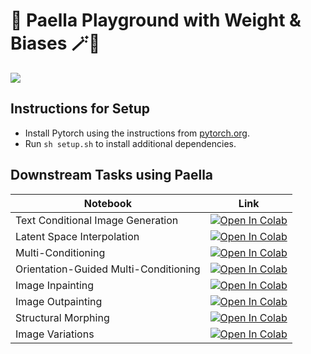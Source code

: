 # 🥘 Paella Playground with Weight & Biases 🪄🐝

[![](https://raw.githubusercontent.com/wandb/assets/main/wandb-github-badge-gradient.svg)](https://wandb.ai/geekyrakshit/paella/reports/Paella-Fast-Text-Conditional-Image-Generation--VmlldzozMDAyNjg2)

## Instructions for Setup

- Install Pytorch using the instructions from [pytorch.org](https://pytorch.org/).
- Run `sh setup.sh` to install additional dependencies.

## Downstream Tasks using Paella

| Notebook    | Link |
|-------------|------|
| Text Conditional Image Generation | [![Open In Colab](https://colab.research.google.com/assets/colab-badge.svg)](https://colab.research.google.com/github/wandb/examples/blob/paella/colabs/paella/Text-Conditional.ipynb) |
| Latent Space Interpolation | [![Open In Colab](https://colab.research.google.com/assets/colab-badge.svg)](https://colab.research.google.com/github/wandb/examples/blob/paella/colabs/paella/Latent-Space-Interpolation.ipynb) |
| Multi-Conditioning  | [![Open In Colab](https://colab.research.google.com/assets/colab-badge.svg)](https://colab.research.google.com/github/wandb/examples/blob/paella/colabs/paella/Multi-Conditioning.ipynb) |
| Orientation-Guided Multi-Conditioning  | [![Open In Colab](https://colab.research.google.com/assets/colab-badge.svg)](https://colab.research.google.com/github/wandb/examples/blob/paella/colabs/paella/Orientation-Guided-Multi-Conditioning.ipynb) |
| Image Inpainting  | [![Open In Colab](https://colab.research.google.com/assets/colab-badge.svg)](https://colab.research.google.com/github/wandb/examples/blob/paella/colabs/paella/Inpainting.ipynb) |
| Image Outpainting  | [![Open In Colab](https://colab.research.google.com/assets/colab-badge.svg)](https://colab.research.google.com/github/wandb/examples/blob/paella/colabs/paella/Outpainting.ipynb) |
| Structural Morphing  | [![Open In Colab](https://colab.research.google.com/assets/colab-badge.svg)](https://colab.research.google.com/github/wandb/examples/blob/paella/colabs/paella/Structural-Morphing.ipynb) |
| Image Variations  | [![Open In Colab](https://colab.research.google.com/assets/colab-badge.svg)](https://colab.research.google.com/github/wandb/examples/blob/paella/colabs/paella/Image-Variations.ipynb) |
